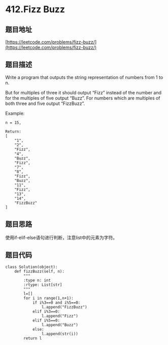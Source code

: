 412.Fizz Buzz
=============

题目地址
-------
[https://leetcode.com/problems/fizz-buzz/](https://leetcode.com/problems/fizz-buzz/)

题目描述
-------

Write a program that outputs the string representation of numbers from 1 to n.

But for multiples of three it should output “Fizz” instead of the number and for the multiples of five output “Buzz”. For numbers which are multiples of both three and five output “FizzBuzz”.

Example:
```
n = 15,

Return:
[
    "1",
    "2",
    "Fizz",
    "4",
    "Buzz",
    "Fizz",
    "7",
    "8",
    "Fizz",
    "Buzz",
    "11",
    "Fizz",
    "13",
    "14",
    "FizzBuzz"
]
```

题目思路
-------

使用if-elif-else语句进行判断，注意list中的元素为字符。


题目代码
-------

```
class Solution(object):
    def fizzBuzz(self, n):
        """
        :type n: int
        :rtype: List[str]
        """
        l=[]
        for i in range(1,n+1):
            if i%3==0 and i%5==0:
                l.append("FizzBuzz")
            elif i%3==0:
                l.append("Fizz")
            elif i%5==0:
                l.append("Buzz")
            else:
                l.append(str(i))
        return l
```
